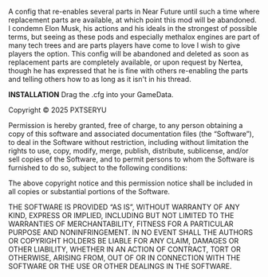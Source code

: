 A config that re-enables several parts in Near Future until such a time where replacement parts are available, at which point this mod will be abandoned. I condemn Elon Musk, his actions and his ideals in the strongest of possible terms, but seeing as these pods and especially methalox engines are part of many tech trees and are parts players have come to love I wish to give players the option. This config will be abandoned and deleted as soon as replacement parts are completely available, or upon request by Nertea, though he has expressed that he is fine with others re-enabling the parts and telling others how to as long as it isn't in his thread.

**INSTALLATION**
Drag the .cfg into your GameData.


Copyright © 2025 PXTSERYU

Permission is hereby granted, free of charge, to any person obtaining a copy of this software and associated documentation files (the “Software”), to deal in the Software without restriction, including without limitation the rights to use, copy, modify, merge, publish, distribute, sublicense, and/or sell copies of the Software, and to permit persons to whom the Software is furnished to do so, subject to the following conditions:

The above copyright notice and this permission notice shall be included in all copies or substantial portions of the Software.

THE SOFTWARE IS PROVIDED “AS IS”, WITHOUT WARRANTY OF ANY KIND, EXPRESS OR IMPLIED, INCLUDING BUT NOT LIMITED TO THE WARRANTIES OF MERCHANTABILITY, FITNESS FOR A PARTICULAR PURPOSE AND NONINFRINGEMENT. IN NO EVENT SHALL THE AUTHORS OR COPYRIGHT HOLDERS BE LIABLE FOR ANY CLAIM, DAMAGES OR OTHER LIABILITY, WHETHER IN AN ACTION OF CONTRACT, TORT OR OTHERWISE, ARISING FROM, OUT OF OR IN CONNECTION WITH THE SOFTWARE OR THE USE OR OTHER DEALINGS IN THE SOFTWARE.
